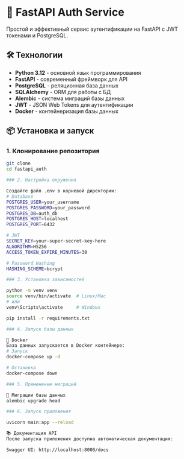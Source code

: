 # 🚀 FastAPI Auth Service

Простой и эффективный сервис аутентификации на FastAPI с JWT токенами и PostgreSQL.

## 🛠 Технологии

- **Python 3.12** - основной язык программирования
- **FastAPI** - современный фреймворк для API
- **PostgreSQL** - реляционная база данных
- **SQLAlchemy** - ORM для работы с БД
- **Alembic** - система миграций базы данных
- **JWT** - JSON Web Tokens для аутентификации
- **Docker** - контейнеризация базы данных


## 📦 Установка и запуск

### 1. Клонирование репозитория

```bash
git clone 
cd fastapi_auth

### 2. Настройка окружения

Создайте файл .env в корневой директории:
# Database
POSTGRES_USER=your_username
POSTGRES_PASSWORD=your_password
POSTGRES_DB=auth_db
POSTGRES_HOST=localhost
POSTGRES_PORT=6432

# JWT
SECRET_KEY=your-super-secret-key-here
ALGORITHM=HS256
ACCESS_TOKEN_EXPIRE_MINUTES=30

# Password Hashing
HASHING_SCHEME=bcrypt

### 3. Установка зависимостей

python -m venv venv
source venv/bin/activate  # Linux/Mac
# или
venv\Scripts\activate     # Windows

pip install -r requirements.txt

### 4. Запуск базы данных

🐳 Docker
База данных запускается в Docker контейнере:
# Запуск
docker-compose up -d

# Остановка
docker-compose down

### 5. Применение миграций

🔧 Миграции базы данных
alembic upgrade head

### 6. Запуск приложения

uvicorn main:app --reload

📚 Документация API
После запуска приложения доступна автоматическая документация:

Swagger UI: http://localhost:8000/docs
